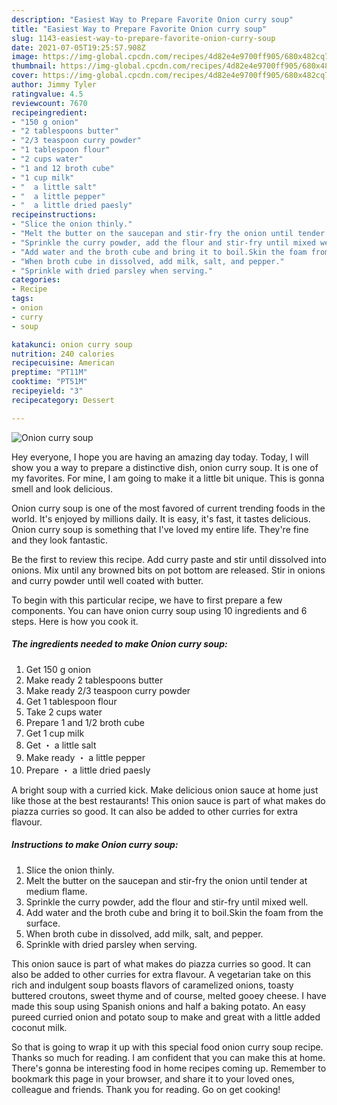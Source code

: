 ```yaml
---
description: "Easiest Way to Prepare Favorite Onion curry soup"
title: "Easiest Way to Prepare Favorite Onion curry soup"
slug: 1143-easiest-way-to-prepare-favorite-onion-curry-soup
date: 2021-07-05T19:25:57.908Z
image: https://img-global.cpcdn.com/recipes/4d82e4e9700ff905/680x482cq70/onion-curry-soup-recipe-main-photo.jpg
thumbnail: https://img-global.cpcdn.com/recipes/4d82e4e9700ff905/680x482cq70/onion-curry-soup-recipe-main-photo.jpg
cover: https://img-global.cpcdn.com/recipes/4d82e4e9700ff905/680x482cq70/onion-curry-soup-recipe-main-photo.jpg
author: Jimmy Tyler
ratingvalue: 4.5
reviewcount: 7670
recipeingredient:
- "150 g onion"
- "2 tablespoons butter"
- "2/3 teaspoon curry powder"
- "1 tablespoon flour"
- "2 cups water"
- "1 and 12 broth cube"
- "1 cup milk"
- "  a little salt"
- "  a little pepper"
- "  a little dried paesly"
recipeinstructions:
- "Slice the onion thinly."
- "Melt the butter on the saucepan and stir-fry the onion until tender at medium flame."
- "Sprinkle the curry powder, add the flour and stir-fry until mixed well."
- "Add water and the broth cube and bring it to boil.Skin the foam from the surface."
- "When broth cube in dissolved, add milk, salt, and pepper."
- "Sprinkle with dried parsley when serving."
categories:
- Recipe
tags:
- onion
- curry
- soup

katakunci: onion curry soup 
nutrition: 240 calories
recipecuisine: American
preptime: "PT11M"
cooktime: "PT51M"
recipeyield: "3"
recipecategory: Dessert

---
```



![Onion curry soup](https://img-global.cpcdn.com/recipes/4d82e4e9700ff905/680x482cq70/onion-curry-soup-recipe-main-photo.jpg)

Hey everyone, I hope you are having an amazing day today. Today, I will show you a way to prepare a distinctive dish, onion curry soup. It is one of my favorites. For mine, I am going to make it a little bit unique. This is gonna smell and look delicious.

Onion curry soup is one of the most favored of current trending foods in the world. It's enjoyed by millions daily. It is easy, it's fast, it tastes delicious. Onion curry soup is something that I've loved my entire life. They're fine and they look fantastic.

Be the first to review this recipe. Add curry paste and stir until dissolved into onions. Mix until any browned bits on pot bottom are released. Stir in onions and curry powder until well coated with butter.


To begin with this particular recipe, we have to first prepare a few components. You can have onion curry soup using 10 ingredients and 6 steps. Here is how you cook it.

<!--inarticleads1-->

##### The ingredients needed to make Onion curry soup:

1. Get 150 g onion
1. Make ready 2 tablespoons butter
1. Make ready 2/3 teaspoon curry powder
1. Get 1 tablespoon flour
1. Take 2 cups water
1. Prepare 1 and 1/2 broth cube
1. Get 1 cup milk
1. Get  ・ a little salt
1. Make ready  ・ a little pepper
1. Prepare  ・ a little dried paesly


A bright soup with a curried kick. Make delicious onion sauce at home just like those at the best restaurants! This onion sauce is part of what makes do piazza curries so good. It can also be added to other curries for extra flavour. 

<!--inarticleads2-->

##### Instructions to make Onion curry soup:

1. Slice the onion thinly.
1. Melt the butter on the saucepan and stir-fry the onion until tender at medium flame.
1. Sprinkle the curry powder, add the flour and stir-fry until mixed well.
1. Add water and the broth cube and bring it to boil.Skin the foam from the surface.
1. When broth cube in dissolved, add milk, salt, and pepper.
1. Sprinkle with dried parsley when serving.


This onion sauce is part of what makes do piazza curries so good. It can also be added to other curries for extra flavour. A vegetarian take on this rich and indulgent soup boasts flavors of caramelized onions, toasty buttered croutons, sweet thyme and of course, melted gooey cheese. I have made this soup using Spanish onions and half a baking potato. An easy pureed curried onion and potato soup to make and great with a little added coconut milk. 

So that is going to wrap it up with this special food onion curry soup recipe. Thanks so much for reading. I am confident that you can make this at home. There's gonna be interesting food in home recipes coming up. Remember to bookmark this page in your browser, and share it to your loved ones, colleague and friends. Thank you for reading. Go on get cooking!
